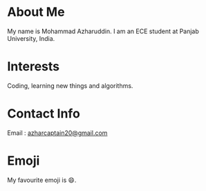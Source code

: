 # About Me
My name is Mohammad Azharuddin. I am an ECE student at Panjab University, India.
# Interests
Coding, learning new things and algorithms.
# Contact Info
Email : [azharcaptain20@gmail.com](mailto:azharcaptain20@gmail.com)
# Emoji
My favourite emoji is :smile:.
